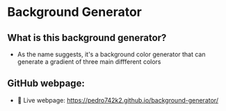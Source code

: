 # Background Generator

## What is this background generator?

  - As the name suggests, it's a background color generator that can generate a gradient of three main diffferent colors

## GitHub webpage:

  - 📡 Live webpage: https://pedro742k2.github.io/background-generator/
